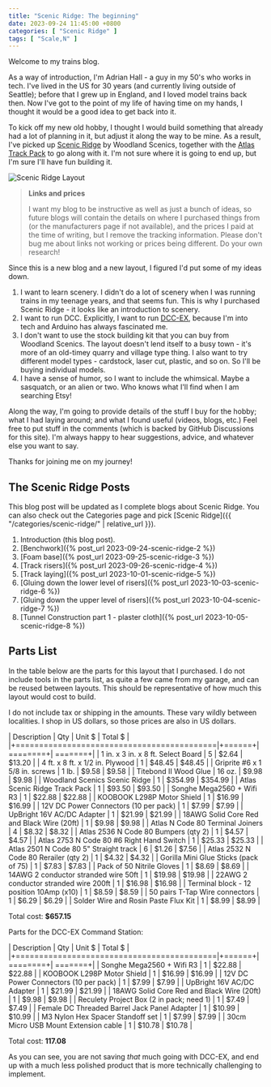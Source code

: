 ```yaml
---
title: "Scenic Ridge: The beginning"
date: 2023-09-24 11:45:00 +0800
categories: [ "Scenic Ridge" ]
tags: [ "Scale,N" ]
---
```


Welcome to my trains blog.

As a way of introduction, I'm Adrian Hall - a guy in my 50's who works in tech.  I've lived in the US for 30 years (and currently living outside of Seattle); before that I grew up in England, and I loved model trains back then.  Now I've got to the point of my life of having time on my hands, I thought it would be a good idea to get back into it.

To kick off my new old hobby, I thought I would build something that already had a lot of planning in it, but adjust it along the way to be mine.  As a result, I've picked up [Scenic Ridge](https://www.hobbytown.com/woodland-scenics-scenic-ridge-layout-kit-n-scale-woost1482/p291522) by Woodland Scenics, together with the [Atlas Track Pack](https://www.trainz.com/products/atlas-2588-n-scale-scenic-ridge-track-pack) to go along with it.  I'm not sure where it is going to end up, but I'm sure I'll have fun building it.

![Scenic Ridge Layout](https://woodlandscenics.woodlandscenics.com/images/NewWSWeb/ST1482_f_1.jpg)

> **Links and prices**
>
> I want my blog to be instructive as well as just a bunch of ideas, so future blogs will contain the details on where I purchased things from (or the manufacturers page if not available), and the prices I paid at the time of writing, but I remove the tracking information.  Please don't bug me about links not working or prices being different.  Do your own research!

Since this is a new blog and a new layout, I figured I'd put some of my ideas down.

1. I want to learn scenery. I didn't do a lot of scenery when I was running trains in my teenage years, and that seems fun.  This is why I purchased Scenic Ridge - it looks like an introduction to scenery.
2. I want to run DCC.  Explicitly, I want to run [DCC-EX](https://dcc-ex.com), because I'm into tech and Arduino has always fascinated me.
3. I don't want to use the stock building kit that you can buy from Woodland Scenics.  The layout doesn't lend itself to a busy town - it's more of an old-timey quarry and village type thing.  I also want to try different model types - cardstock, laser cut, plastic, and so on.  So I'll be buying individual models.
4. I have a sense of humor, so I want to include the whimsical.  Maybe a sasquatch, or an alien or two.  Who knows what I'll find when I am searching Etsy!

Along the way, I'm going to provide details of the stuff I buy for the hobby; what I had laying around; and what I found useful (videos, blogs, etc.)  Feel free to put stuff in the comments (which is backed by GitHub Discussions for this site).  I'm always happy to hear suggestions, advice, and whatever else you want to say.

Thanks for joining me on my journey!

## The Scenic Ridge Posts

This blog post will be updated as I complete blogs about Scenic Ridge.  You can also check out the Categories page and pick [Scenic Ridge]({{ "/categories/scenic-ridge/" | relative_url }}).

1. Introduction (this blog post).
2. [Benchwork]({% post_url 2023-09-24-scenic-ridge-2 %})
3. [Foam base]({% post_url 2023-09-25-scenic-ridge-3 %})
4. [Track risers]({% post_url 2023-09-26-scenic-ridge-4 %})
5. [Track laying]({% post_url 2023-10-01-scenic-ridge-5 %})
6. [Gluing down the lower level of risers]({% post_url 2023-10-03-scenic-ridge-6 %})
7. [Gluing down the upper level of risers]({% post_url 2023-10-04-scenic-ridge-7 %})
8. [Tunnel Construction part 1 - plaster cloth]({% post_url 2023-10-05-scenic-ridge-8 %})

## Parts List

In the table below are the parts for this layout that I purchased. I do not include tools in the parts list, as quite a few came from my garage, and can be reused between layouts.  This should be representative of how much this layout would cost to build.

I do not include tax or shipping in the amounts.  These vary wildly between localities.  I shop in US dollars, so those prices are also in US dollars.

| Description                                | Qty    | Unit $  | Total $ |
|+===========================================|+======+|========+| =======+|
| 1 in. x 3 in. x 8 ft. Select Board         | 5      | $2.64   | $13.20  |
| 4 ft. x 8 ft. x 1/2 in. Plywood            | 1      | $48.45  | $48.45  |
| Griprite #6 x 1 5/8 in. screws             | 1 lb.  | $9.58   | $9.58   |
| Titebond II Wood Glue                      | 16 oz. | $9.98   | $9.98   |
| Woodland Scenics Scenic Ridge              | 1      | $354.99 | $354.99 |
| Atlas Scenic Ridge Track Pack              | 1      | $93.50  | $93.50  |
| Songhe Mega2560 + Wifi R3                  | 1      | $22.88  | $22.88  |
| KOOBOOK L298P Motor Shield                 | 1      | $16.99  | $16.99  |
| 12V DC Power Connectors (10 per pack)      | 1      | $7.99   | $7.99   |
| UpBright 16V AC/DC Adapter                 | 1      | $21.99  | $21.99  |
| 18AWG Solid Core Red and Black Wire (20ft) | 1      | $9.98   | $9.98   |
| Atlas N Code 80 Terminal Joiners           | 4      | $8.32   | $8.32   |
| Atlas 2536 N Code 80 Bumpers (qty 2)       | 1      | $4.57   | $4.57   |
| Atlas 2753 N Code 80 #6 Right Hand Switch  | 1      | $25.33  | $25.33  |
| Atlas 2501 N Code 80 5" Straight track     | 6      | $1.26   | $7.56   |
| Atlas 2532 N Code 80 Rerailer (qty 2)      | 1      | $4.32   | $4.32   |
| Gorilla Mini Glue Sticks (pack of 75)      | 1      | $7.83   | $7.83   |
| Pack of 50 Nitrile Gloves                  | 1      | $8.69   | $8.69   |
| 14AWG 2 conductor stranded wire 50ft       | 1      | $19.98  | $19.98  |
| 22AWG 2 conductor stranded wire 200ft      | 1      | $16.98  | $16.98  |
| Terminal block - 12 position 10Amp (x10)   | 1      | $8.59   | $8.59   |
| 50 pairs T-Tap Wire connectors             | 1      | $6.29   | $6.29   |
| Solder Wire and Rosin Paste Flux Kit       | 1      | $8.99   | $8.99   |

Total cost: **$657.15**

Parts for the DCC-EX Command Station:

| Description                                | Qty    | Unit $  | Total $ |
|+===========================================|+======+|========+| =======+|
| Songhe Mega2560 + Wifi R3                  | 1      | $22.88  | $22.88  |
| KOOBOOK L298P Motor Shield                 | 1      | $16.99  | $16.99  |
| 12V DC Power Connectors (10 per pack)      | 1      | $7.99   | $7.99   |
| UpBright 16V AC/DC Adapter                 | 1      | $21.99  | $21.99  |
| 18AWG Solid Core Red and Black Wire (20ft) | 1      | $9.98   | $9.98   |
| Reculety Project Box (2 in pack; need 1)   | 1      | $7.49   | $7.49   |
| Female DC Threaded Barrel Jack Panel Adapter | 1    | $10.99  | $10.99  |
| M3 Nylon Hex Spacer Standoff set           | 1      | $7.99   | $7.99   |
| 30cm Micro USB Mount Extension cable       | 1      | $10.78  | $10.78  |

Total cost: **117.08**

As you can see, you are not saving *that* much going with DCC-EX, and end up with a much less polished product that is more technically challenging to implement.
